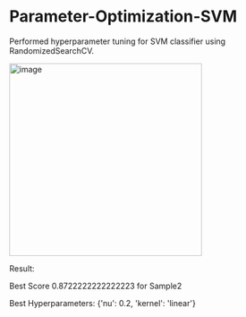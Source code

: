 # Parameter-Optimization-SVM
Performed hyperparameter tuning for SVM classifier using RandomizedSearchCV.

<img width="344" alt="image" src="https://user-images.githubusercontent.com/79644670/233164729-03b3abf7-0057-412e-86ca-4d7069a1d4bb.png">

Result:

Best Score 0.8722222222222223 for Sample2

Best Hyperparameters: {'nu': 0.2, 'kernel': 'linear'}

